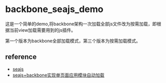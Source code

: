# backbone_seajs_demo

这是一个简单的demo,将backbone架构一次加载全部js文件改为按需加载，即根据当前view加载需要用到的js插件。

第一个版本为backbone全部加载模式，第三个版本为按需加载模式。

## reference

* [seajs](http://seajs.org/docs/#quick-start)
* [seajs+backbone实现单页面应用模块自动加载](http://www.cnblogs.com/mapping/archive/2013/03/03/2941812.html)